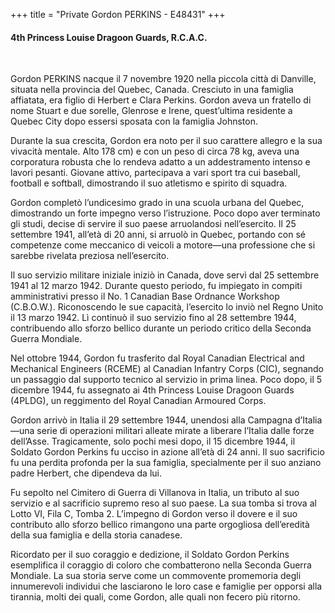 +++
title = "Private Gordon PERKINS - E48431"
+++

#### 4th Princess Louise Dragoon Guards, R.C.A.C.
<br>


Gordon PERKINS nacque il 7 novembre 1920 nella piccola città di Danville, situata nella provincia del Quebec, Canada. Cresciuto in una famiglia affiatata, era figlio di Herbert e Clara Perkins. Gordon aveva un fratello di nome Stuart e due sorelle, Glenrose e Irene, quest’ultima residente a Quebec City dopo essersi sposata con la famiglia Johnston.

Durante la sua crescita, Gordon era noto per il suo carattere allegro e la sua vivacità mentale. Alto 178 cm) e con un peso di circa 78 kg, aveva una corporatura robusta che lo rendeva adatto a un addestramento intenso e lavori pesanti. Giovane attivo, partecipava a vari sport tra cui baseball, football e softball, dimostrando il suo atletismo e spirito di squadra.

Gordon completò l’undicesimo grado in una scuola urbana del Quebec, dimostrando un forte impegno verso l’istruzione. Poco dopo aver terminato gli studi, decise di servire il suo paese arruolandosi nell’esercito. Il 25 settembre 1941, all’età di 20 anni, si arruolò in Quebec, portando con sé competenze come meccanico di veicoli a motore—una professione che si sarebbe rivelata preziosa nell’esercito.

Il suo servizio militare iniziale iniziò in Canada, dove servì dal 25 settembre 1941 al 12 marzo 1942. Durante questo periodo, fu impiegato in compiti amministrativi presso il No. 1 Canadian Base Ordnance Workshop (C.B.O.W.). Riconoscendo le sue capacità, l’esercito lo inviò nel Regno Unito il 13 marzo 1942. Lì continuò il suo servizio fino al 28 settembre 1944, contribuendo allo sforzo bellico durante un periodo critico della Seconda Guerra Mondiale.

Nel ottobre 1944, Gordon fu trasferito dal Royal Canadian Electrical and Mechanical Engineers (RCEME) al Canadian Infantry Corps (CIC), segnando un passaggio dal supporto tecnico al servizio in prima linea. 
Poco dopo, il 5 dicembre 1944, fu assegnato ai 4th Princess Louise Dragoon Guards (4PLDG), un reggimento del Royal Canadian Armoured Corps.

Gordon arrivò in Italia il 29 settembre 1944, unendosi alla Campagna d’Italia—una serie di operazioni militari alleate mirate a liberare l’Italia dalle forze dell’Asse. Tragicamente, solo pochi mesi dopo, il 15 dicembre 1944, il Soldato Gordon Perkins fu ucciso in azione all’età di 24 anni. Il suo sacrificio fu una perdita profonda per la sua famiglia, specialmente per il suo anziano padre Herbert, che dipendeva da lui.

Fu sepolto nel Cimitero di Guerra di Villanova in Italia, un tributo al suo servizio e al sacrificio supremo reso al suo paese. 
La sua tomba si trova al Lotto VI, Fila C, Tomba 2. L’impegno di Gordon verso il dovere e il suo contributo allo sforzo bellico rimangono una parte orgogliosa dell’eredità della sua famiglia e della storia canadese.

Ricordato per il suo coraggio e dedizione, il Soldato Gordon Perkins esemplifica il coraggio di coloro che combatterono nella Seconda Guerra Mondiale. 
La sua storia serve come un commovente promemoria degli innumerevoli individui che lasciarono le loro case e famiglie per opporsi alla tirannia, molti dei quali, come Gordon, alle quali non fecero più ritorno.
